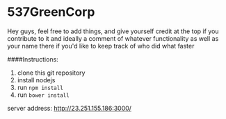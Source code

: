 # 537GreenCorp
Hey guys, feel free to add things, and give yourself credit at the top if you contribute to it
and ideally a comment of whatever functionality as well as your name there if you'd like to keep track of who did what faster


####Instructions:
1. clone this git repository
2. install nodejs
3. run `npm install`
4. run `bower install`

server address: http://23.251.155.186:3000/


